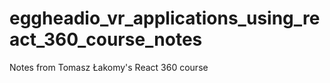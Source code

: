 # eggheadio_vr_applications_using_react_360_course_notes
Notes from Tomasz Łakomy's React 360 course
